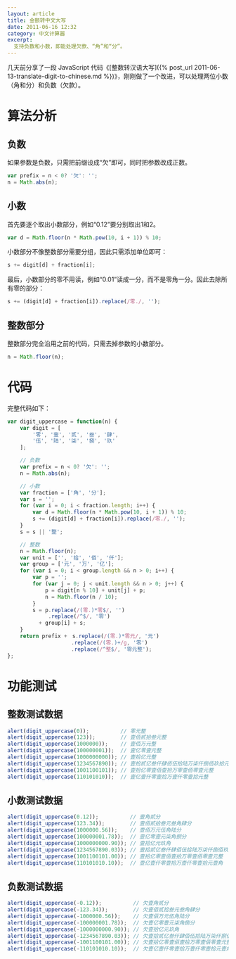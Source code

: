 ```yaml
---
layout: article
title: 金额转中文大写
date: 2011-06-16 12:32
category: 中文计算器
excerpt:
  支持负数和小数，即能处理欠款、“角”和“分”。
---
```


几天前分享了一段 JavaScript 代码《[整数转汉语大写]({% post_url 2011-06-13-translate-digit-to-chinese.md %})》，刚刚做了一个改进，可以处理两位小数（角和分）和负数（欠款）。

# 算法分析

## 负数

如果参数是负数，只需把前缀设成“欠”即可，同时把参数改成正数。

```javascript
var prefix = n < 0? '欠': '';
n = Math.abs(n);
```

## 小数

首先要逐个取出小数部分，例如“0.12”要分别取出1和2。

```javascript
var d = Math.floor(n * Math.pow(10, i + 1)) % 10;
```

小数部分不像整数部分需要分组，因此只需添加单位即可：

```javascript
s += digit[d] + fraction[i];
```

最后，小数部分的零不用读，例如“0.01”读成一分，而不是零角一分。因此去除所有零的部分：

```javascript
s += (digit[d] + fraction[i]).replace(/零./, '');
```

## 整数部分

整数部分完全沿用之前的代码，只需去掉参数的小数部分。

```javascript
n = Math.floor(n);
```

# 代码

完整代码如下：

```javascript
var digit_uppercase = function(n) {
    var digit = [
        '零', '壹', '贰', '叁', '肆',
        '伍', '陆', '柒', '捌', '玖'
    ];

    // 负数
    var prefix = n < 0? '欠': '';
    n = Math.abs(n);

    // 小数
    var fraction = ['角', '分'];
    var s = '';
    for (var i = 0; i < fraction.length; i++) {
        var d = Math.floor(n * Math.pow(10, i + 1)) % 10;
        s += (digit[d] + fraction[i]).replace(/零./, '');
    }
    s = s || '整';

    // 整数
    n = Math.floor(n);
    var unit = ['', '拾', '佰', '仟'];
    var group = ['元', '万', '亿'];
    for (var i = 0; i < group.length && n > 0; i++) {
        var p = '';
        for (var j = 0; j < unit.length && n > 0; j++) {
            p = digit[n % 10] + unit[j] + p;
            n = Math.floor(n / 10);
        }
        s = p.replace(/(零.)*零$/, '')
             .replace(/^$/, '零')
          + group[i] + s;
    }
    return prefix +　s.replace(/(零.)*零元/, '元')
            　　　　　.replace(/(零.)+/g, '零')
            　　　　　.replace(/^整$/, '零元整');
};
```

# 功能测试

## 整数测试数据

```javascript
alert(digit_uppercase(0));          // 零元整
alert(digit_uppercase(123));        // 壹佰贰拾叁元整
alert(digit_uppercase(1000000));    // 壹佰万元整
alert(digit_uppercase(100000001));  // 壹亿零壹元整
alert(digit_uppercase(1000000000)); // 壹拾亿元整
alert(digit_uppercase(1234567890)); // 壹拾贰亿叁仟肆佰伍拾陆万柒仟捌佰玖拾元整
alert(digit_uppercase(1001100101)); // 壹拾亿零壹佰壹拾万零壹佰零壹元整
alert(digit_uppercase(110101010));  // 壹亿壹仟零壹拾万壹仟零壹拾元整
```

## 小数测试数据

```javascript
alert(digit_uppercase(0.12));          // 壹角贰分
alert(digit_uppercase(123.34));        // 壹佰贰拾叁元叁角肆分
alert(digit_uppercase(1000000.56));    // 壹佰万元伍角陆分
alert(digit_uppercase(100000001.78));  // 壹亿零壹元柒角捌分
alert(digit_uppercase(1000000000.90)); // 壹拾亿元玖角
alert(digit_uppercase(1234567890.03)); // 壹拾贰亿叁仟肆佰伍拾陆万柒仟捌佰玖拾元叁分
alert(digit_uppercase(1001100101.00)); // 壹拾亿零壹佰壹拾万零壹佰零壹元整
alert(digit_uppercase(110101010.10));  // 壹亿壹仟零壹拾万壹仟零壹拾元壹角
```

## 负数测试数据

```javascript
alert(digit_uppercase(-0.12));          // 欠壹角贰分
alert(digit_uppercase(-123.34));        // 欠壹佰贰拾叁元叁角肆分
alert(digit_uppercase(-1000000.56));    // 欠壹佰万元伍角陆分
alert(digit_uppercase(-100000001.78));  // 欠壹亿零壹元柒角捌分
alert(digit_uppercase(-1000000000.90)); // 欠壹拾亿元玖角
alert(digit_uppercase(-1234567890.03)); // 欠壹拾贰亿叁仟肆佰伍拾陆万柒仟捌佰玖拾元叁分
alert(digit_uppercase(-1001100101.00)); // 欠壹拾亿零壹佰壹拾万零壹佰零壹元整
alert(digit_uppercase(-110101010.10));  // 欠壹亿壹仟零壹拾万壹仟零壹拾元壹角
```